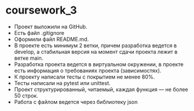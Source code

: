 # coursework_3
 - Проект выложили на GitHub.
 - Есть файл .gitignore
 - Оформили файл README.md.
 - В проекте есть минимум 2 ветки, причем разработка ведется в develop, а стабильная версия на момент сдачи проекта лежит в ветке main.
 - Разработка проекта ведется в виртуальном окружении, в проекте есть информация о требованиях проекта (зависимостях).
 - К проекту написали тесты с покрытием не менее 80%.
 - Тесты написали на pytest или unittest.
 - Проект структурированный, читаемый, каждая функция — не более 50 строк.
 - Работа с файлом ведется через библиотеку json